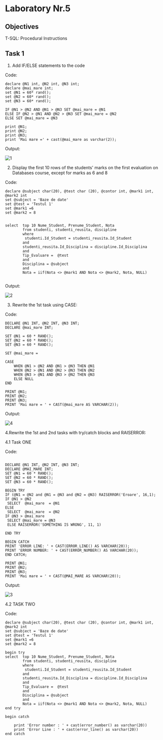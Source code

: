 

# Laboratory Nr.5

## Objectives
T-SQL: Procedural Instructions

## Task 1
1. Add IF/ELSE statements to the code

Code:

```
declare @N1 int, @N2 int, @N3 int;
declare @mai_mare int;
set @N1 = 60* rand();
set @N2 = 60* rand();
set @N3 = 60* rand();

IF @N1 > @N2 AND @N1 > @N3 SET @mai_mare = @N1
ELSE IF @N2 > @N1 AND @N2 > @N3 SET @mai_mare = @N2
ELSE SET @mai_mare = @N3

print @N1;
print @N2;
print @N3;
print 'Mai mare =' + cast(@mai_mare as varchar(2));
```
Output:

![1](https://user-images.githubusercontent.com/24621285/48149530-fbc10b00-e2c4-11e8-92ac-208627b56646.PNG)

2. Display the first 10 rows of the students' marks on the first evaluation on Databases course, except for marks as 6 and 8

Code:
```
declare @subject char(20), @test char (20), @contor int, @mark1 int, @mark2 int
set @subject = 'Baze de date'
set @test = 'Testul 1'
set @mark1 =6
set @mark2 = 8


select  top 10 Nume_Student, Prenume_Student, Nota
		from studenti, studenti_reusita, discipline
		where 
		 studenti.Id_Student = studenti_reusita.Id_Student
		and
		studenti_reusita.Id_Disciplina = discipline.Id_Disciplina
		and
		Tip_Evaluare =  @test
		and
		Disciplina = @subject
		and
		Nota = iif(Nota <> @mark1 AND Nota <> @mark2, Nota, NULL)
	
```

Output:

![2](https://user-images.githubusercontent.com/24621285/48149420-ae449e00-e2c4-11e8-8ceb-8d8048faed86.PNG)

3. Rewrite the 1st task using CASE:

Code:
```
DECLARE @N1 INT, @N2 INT, @N3 INT;
DECLARE @mai_mare INT;

SET @N1 = 60 * RAND();
SET @N2 = 60 * RAND();
SET @N3 = 60 * RAND();

SET @mai_mare = 

CASE
	WHEN @N1 > @N2 AND @N1 > @N3 THEN @N1
	WHEN @N2 > @N1 AND @N2 > @N3 THEN @N2
	WHEN @N3 > @N1 AND @N3 > @N2 THEN @N3
	ELSE NULL
END

PRINT @N1;
PRINT @N2;
PRINT @N3;
PRINT 'Mai mare = ' + CAST(@mai_mare AS VARCHAR(2)); 
```
Output:

![4](https://user-images.githubusercontent.com/24621285/48149423-ae449e00-e2c4-11e8-9215-374cd278e125.PNG)

4.Rewrite the 1st and 2nd tasks with try/catch blocks and RAISERROR:

4.1 Task ONE



Code:
```

DECLARE @N1 INT, @N2 INT, @N3 INT;
DECLARE @MAI_MARE INT;
SET @N1 = 60 * RAND();
SET @N2 = 60 * RAND();
SET @N3 = 60 * RAND();

BEGIN TRY
IF (@N1 = @N2 and @N1 = @N3 and @N2 = @N3) RAISERROR('Eroare', 16,1);
IF @N1 > @N2
 SELECT  @mai_mare  = @N1
ELSE
 SELECT  @mai_mare  = @N2
IF @N3 > @mai_mare
 SELECT @mai_mare = @N3
 ELSE RAISERROR('SOMETHING IS WRONG', 11, 1)

END TRY

BEGIN CATCH
PRINT 'ERROR LINE: ' + CAST(ERROR_LINE() AS VARCHAR(20));
PRINT 'ERROR NUMBER: ' + CAST(ERROR_NUMBER() AS VARCHAR(20));
END CATCH;

PRINT @N1;
PRINT @N2;
PRINT @N3;
PRINT 'Mai mare = ' + CAST(@MAI_MARE AS VARCHAR(20));
```

Output:

![3](https://user-images.githubusercontent.com/24621285/48149422-ae449e00-e2c4-11e8-8210-236ddb993736.PNG)

4.2 TASK TWO 



Code:
```
declare @subject char(20), @test char (20), @contor int, @mark1 int, @mark2 int
set @subject = 'Baze de date'
set @test = 'Testul 1'
set @mark1 =6
set @mark2 = 8

begin try
select  top 10 Nume_Student, Prenume_Student, Nota
		from studenti, studenti_reusita, discipline
		where 
		 studenti.Id_Student = studenti_reusita.Id_Student
		and
		studenti_reusita.Id_Disciplina = discipline.Id_Disciplina
		and
		Tip_Evaluare =  @test
		and
		Disciplina = @subject
		and
		Nota = iif(Nota <> @mark1 AND Nota <> @mark2, Nota, NULL)
end try	

begin catch
	
	print 'Error number : ' + cast(error_number() as varchar(20))
	print 'Error Line : ' + cast(error_line() as varchar(20))
end catch
```
